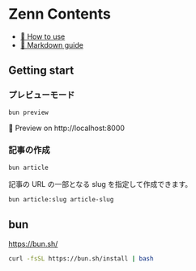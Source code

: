 # Zenn Contents

- [📘 How to use](https://zenn.dev/zenn/articles/zenn-cli-guide)
- [📘 Markdown guide](https://zenn.dev/zenn/articles/markdown-guide)

## Getting start

### プレビューモード

```sh
bun preview
```

👀 Preview on http://localhost:8000

### 記事の作成

```sh
bun article
```

記事の URL の一部となる slug を指定して作成できます。

```sh
bun article:slug article-slug
```

## bun

https://bun.sh/

```sh
curl -fsSL https://bun.sh/install | bash
```

